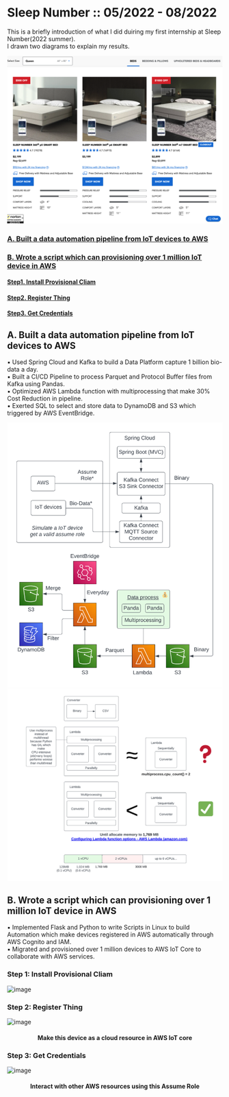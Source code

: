 # Sleep Number :: 05/2022 - 08/2022
This is a briefly introduction of what I did duiring my first internship at Sleep Number(2022 summer).  
I drawn two diagrams to explain my results.  

![image](https://github.com/TotallyNewGuy/sn-intern-project/blob/main/SN/sn.png)  

### [A. Built a data automation pipeline from IoT devices to AWS](#jump1)  
### [B. Wrote a script which can provisioning over 1 million IoT device in AWS](#jump2)  
#### [Step1. Install Provisional Cliam](#jump3)  
#### [Step2. Register Thing](#jump4)  
#### [Step3. Get Credentials](#jump5)  

<span id="jump1"></span>
## A. Built a data automation pipeline from IoT devices to AWS
▪ Used Spring Cloud and Kafka to build a Data Platform capture 1 billion bio-data a day.  
▪ Built a CI/CD Pipeline to process Parquet and Protocol Buffer files from Kafka using Pandas.  
▪ Optimized AWS Lambda function with multiprocessing that make 30% Cost Reduction in pipeline.  
▪ Exerted SQL to select and store data to DynamoDB and S3 which triggered by AWS EventBridge.  

![image](https://github.com/TotallyNewGuy/sn-intern-project/blob/main/SN/sleep%20number_task1.png)  
![image](https://github.com/TotallyNewGuy/sn-intern-project/blob/main/SN/multiprocess%20(1).png)  

<span id="jump2"></span>
## B. Wrote a script which can provisioning over 1 million IoT device in AWS
▪ Implemented Flask and Python to write Scripts in Linux to build Automation which make devices registered in AWS automatically through AWS Cognito and IAM.  
▪ Migrated and provisioned over 1 million devices to AWS IoT Core to collaborate with AWS services.  

<span id="jump3"></span>
### Step 1: Install Provisional Cliam
![image](https://github.com/TotallyNewGuy/work-project-diagram/blob/main/SN/sleep%20number%20A.png)

<span id="jump4"></span>
### Step 2: Register Thing
![image](https://github.com/TotallyNewGuy/work-project-diagram/blob/main/SN/sleep%20number%20B.png)

<h4 align="center">Make this device as a cloud resource in AWS IoT core</h4>  

<span id="jump5"></span>
### Step 3: Get Credentials
![image](https://github.com/TotallyNewGuy/work-project-diagram/blob/main/SN/sleep%20number%20C.png)

<h4 align="center">Interact with other AWS resources using this Assume Role</h4>  


